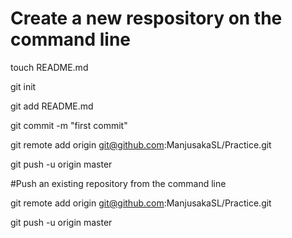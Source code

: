 # Create a new respository on the command line

touch README.md

git init

git add README.md

git commit -m "first commit"

git remote add origin git@github.com:ManjusakaSL/Practice.git

git push -u origin master

#Push an existing repository from the command line

git remote add origin git@github.com:ManjusakaSL/Practice.git

git push -u origin master
